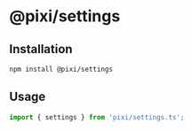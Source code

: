 # @pixi/settings

## Installation

```bash
npm install @pixi/settings
```

## Usage

```js
import { settings } from 'pixi/settings.ts';
```
